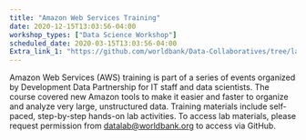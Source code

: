 ```yaml
---
title: "Amazon Web Services Training"
date: 2020-12-15T13:03:56-04:00
workshop_types: ["Data Science Workshop"]
scheduled_date: 2020-03-15T13:03:56-04:00
Extra_link_1: "https://github.com/worldbank/Data-Collaboratives/tree/labs"
---
```


Amazon Web Services (AWS) training is part of a series of events organized by Development Data Partnership for IT staff and data scientists. The course covered new Amazon tools to make it easier and faster to organize and analyze very large, unstructured data. Training materials include self-paced, step-by-step hands-on lab activities. To access lab materials, please request permission from datalab@worldbank.org to access via
GitHub.


